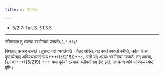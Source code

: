 ```yaml
---
title: ७० टिप्पणयः

---
```

- 5/217: Tait.S. 6.1.3.5

____________________________________________


क्रीतत्वात् तु भक्त्या स्वामित्वम् उच्यते//६.१.१९//

स्थिताद् उत्तरम् उच्यते। तुशब्दः पक्षं व्यावर्तयति। नैतद् अस्ति, यद् उक्तं स्ववती स्त्रीति, क्रीता हि सा, दृष्टार्थत्वाद् अधिरथशतदानस्य+++({5/218})+++, अतो यद् अस्याः स्वामित्वम् उच्यते, तद् भक्त्या, [६१५]+++({5/219})+++ यथा पूर्णको ऽस्माकं बलीवर्दानाम् ईष्ट इति, एवं पत्न्य् अपि पारिणय्यस्येष्ट इति।